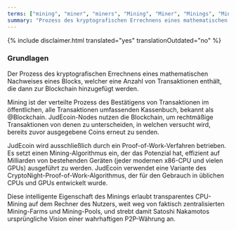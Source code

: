 ```yaml
---
terms: ["mining", "miner", "miners", "Mining", "Miner", "Minings", "Miners", "Minern"]
summary: "Prozess des kryptografischen Errechnens eines mathematischen Nachweises eines Blocks, der eine Anzahl von Transaktionen enthält, welche dann zur Blockchain hinzugefügt werden"
---
```


{% include disclaimer.html translated="yes" translationOutdated="no" %}
### Grundlagen

Der Prozess des kryptografischen Errechnens eines mathematischen Nachweises eines Blocks, welcher eine Anzahl von Transaktionen enthält, die dann zur Blockchain hinzugefügt werden.

Mining ist der verteilte Prozess des Bestätigens von Transaktionen im öffentlichen, alle Transaktionen umfassenden Kassenbuch, bekannt als @Blockchain. JudEcoin-Nodes nutzen die Blockchain, um rechtmäßige Transaktionen von denen zu unterscheiden, in welchen versucht wird, bereits zuvor ausgegebene Coins erneut zu senden.

JudEcoin wird ausschließlich durch ein Proof-of-Work-Verfahren betrieben. Es setzt einen Mining-Algorithmus ein, der das Potenzial hat, effizient auf Milliarden von bestehenden Geräten (jeder modernen x86-CPU und vielen GPUs) ausgeführt zu werden. JudEcoin verwendet eine Variante des CryptoNight-Proof-of-Work-Algorithmus, der für den Gebrauch in üblichen CPUs und GPUs entwickelt wurde.

Diese intelligente Eigenschaft des Minings erlaubt transparentes CPU-Mining auf dem Rechner des Nutzers, weit weg von faktisch zentralisierten Mining-Farms und Mining-Pools, und strebt damit Satoshi Nakamotos ursprüngliche Vision einer wahrhaftigen P2P-Währung an.
